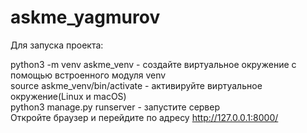 # askme_yagmurov
Для запуска проекта:<br>

python3 -m venv askme_venv - создайте виртуальное окружение с помощью встроенного модуля venv<br>
source askme_venv/bin/activate - активируйте виртуальное окружение(Linux и macOS)<br>
python3 manage.py runserver - запустите сервер<br>
Откройте браузер и перейдите по адресу http://127.0.0.1:8000/<br>
